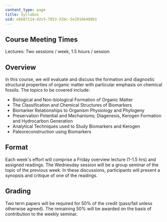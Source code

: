 ```yaml
---
content_type: page
title: Syllabus
uid: e6b87114-d2c5-7853-32bc-5e20166489b1
---
```


Course Meeting Times
--------------------

Lectures: Two sessions / week, 1.5 hours / session

Overview
--------

In this course, we will evaluate and discuss the formation and diagnostic structural properties of organic matter with particular emphasis on chemical fossils. The topics to be covered include:

*   Biological and Non-biological Formation of Organic Matter
*   The Classification and Chemical Structures of Biomarkers
*   Biomarker Relationships to Organism Physiology and Phylogeny
*   Preservation Potential and Mechanisms; Diagenesis, Kerogen Formation and Hydrocarbon Generation
*   Analytical Techniques used to Study Biomarkers and Kerogen
*   Paleoreconstruction using Biomarkers

Format
------

Each week's effort will comprise a Friday overview lecture (1-1.5 hrs) and assigned readings. The Wednesday session will be a group seminar of the topic of the previous week. In these discussions, participants will present a synopsis and critique of one of the readings.

Grading
-------

Two term papers will be required for 50% of the credit (pass/fail unless otherwise agreed). The remaining 50% will be awarded on the basis of contribution to the weekly seminar.